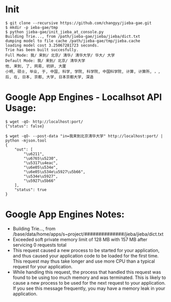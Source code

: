 Init
=========
```
$ git clone --recursive https://github.com/changyy/jieba-gae.git
$ mkdir -p ieba-gae/tmp
$ python jieba-gae/init_jieba_at_console.py 
Building Trie..., from /path/jieba-gae/jieba/jieba/dict.txt
dumping model to file cache /path/jieba-gae/tmp/jieba.cache
loading model cost 3.25067281723 seconds.
Trie has been built succesfully.
Full Mode: 我/ 来到/ 北京/ 清华/ 清华大学/ 华大/ 大学
Default Mode: 我/ 来到/ 北京/ 清华大学
他, 来到, 了, 网易, 杭研, 大厦
小明, 硕士, 毕业, 于, 中国, 科学, 学院, 科学院, 中国科学院, 计算, 计算所, ，, 后, 在, 日本, 京都, 大学, 日本京都大学, 深造
```

Google App Engines - Localhsot API Usage:
=========
```
$ wget -qO- http://localhost:port/                                                                
{"status": false}

$ wget -qO- --post-data "in=我来到北京清华大学" http://localhost:port/ | python -mjson.tool
{
    "out": [
        "\u6211",
        "\u6765\u5230",
        "\u5317\u4eac",
        "\u6e05\u534e",
        "\u6e05\u534e\u5927\u5b66",
        "\u534e\u5927",
        "\u5927\u5b66"
    ],
    "status": true
}
```

Google App Engines Notes:
=========

- Building Trie..., from /base/data/home/apps/s~project/##############/jieba/jieba/dict.txt
- Exceeded soft private memory limit of 128 MB with 157 MB after servicing 0 requests total
- This request caused a new process to be started for your application, and thus caused your application code to be loaded for the first time. This request may thus take longer and use more CPU than a typical request for your application.
- While handling this request, the process that handled this request was found to be using too much memory and was terminated. This is likely to cause a new process to be used for the next request to your application. If you see this message frequently, you may have a memory leak in your application.
